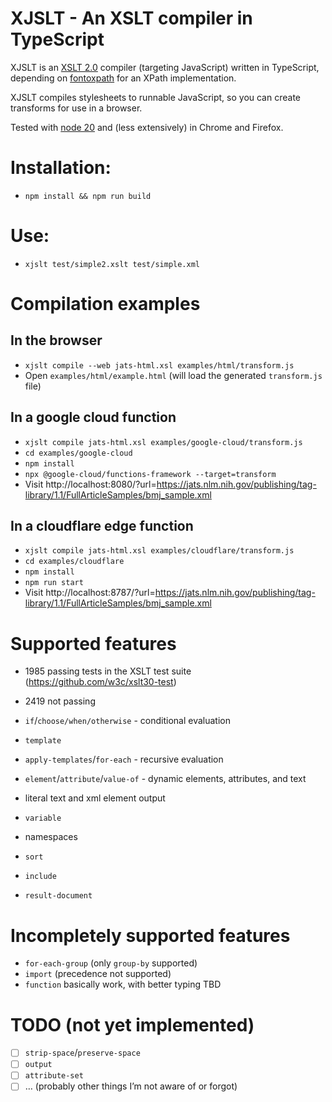 # XJSLT - An XSLT compiler in TypeScript

XJSLT is an [XSLT 2.0](https://www.w3.org/TR/xslt20/) compiler (targeting JavaScript) written in TypeScript, depending on [fontoxpath](https://github.com/FontoXML/fontoxpath) for an XPath implementation.

XJSLT compiles stylesheets to runnable JavaScript, so you can create transforms for use in a browser.

Tested with [node 20](https://nodejs.org/) and (less extensively) in Chrome and Firefox.

# Installation:
- `npm install && npm run build`

# Use:
- `xjslt test/simple2.xslt test/simple.xml`

# Compilation examples
## In the browser
- `xjslt compile --web jats-html.xsl examples/html/transform.js`
- Open `examples/html/example.html` (will load the generated `transform.js` file)

## In a google cloud function
- `xjslt compile jats-html.xsl examples/google-cloud/transform.js`
- `cd examples/google-cloud`
- `npm install`
- `npx @google-cloud/functions-framework --target=transform`
- Visit http://localhost:8080/?url=https://jats.nlm.nih.gov/publishing/tag-library/1.1/FullArticleSamples/bmj_sample.xml

## In a cloudflare edge function
- `xjslt compile jats-html.xsl examples/cloudflare/transform.js`
- `cd examples/cloudflare`
- `npm install`
- `npm run start`
- Visit http://localhost:8787/?url=https://jats.nlm.nih.gov/publishing/tag-library/1.1/FullArticleSamples/bmj_sample.xml

# Supported features
- 1985 passing tests in the XSLT test suite (https://github.com/w3c/xslt30-test)
- 2419 not passing

- `if`/`choose/when/otherwise` - conditional evaluation
- `template`
- `apply-templates`/`for-each` - recursive evaluation
- `element`/`attribute`/`value-of` - dynamic elements, attributes, and text
- literal text and xml element output
- `variable`
- namespaces
- `sort`
- `include`
- `result-document`

# Incompletely supported features
- `for-each-group` (only `group-by` supported)
- `import` (precedence not supported)
- `function` basically work, with better typing TBD

# TODO (not yet implemented)
- [ ] `strip-space`/`preserve-space`
- [ ] `output`
- [ ] `attribute-set`
- [ ] … (probably other things I’m not aware of or forgot)
